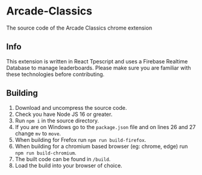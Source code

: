 # Arcade-Classics

The source code of the Arcade Classics chrome extension


## Info
This extension is written in React Tpescript and uses a Firebase Realtime Database to manage leaderboards. Please make sure you are familiar with these technologies before contributing.

## Building
1. Download and uncompress the source code.
2. Check you have Node JS 16 or greater.
3. Run `npm i` in the source directory.
4. If you are on Windows go to the `package.json` file and on lines 26 and 27 change `mv` to `move`.
5. When building for Frefox run `npm run build-firefox`.
6. When building for a chromium based browser (eg: chrome, edge) run `npm run build-chromium`.
7. The built code can be found in `/build`.
8. Load the build into your browser of choice.
